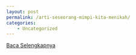```yaml
---
layout: post
permalink: /arti-seseorang-mimpi-kita-menikah/
categories:
    - Uncategorized
---
```


[Baca Selengkapnya](/02)